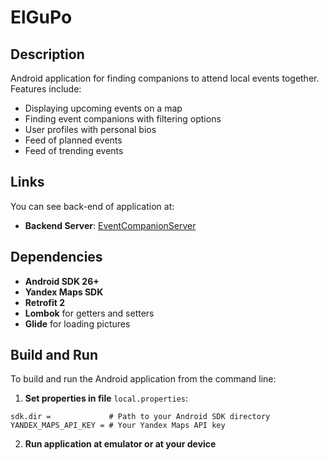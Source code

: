 # ElGuPo

## Description
Android application for finding companions to attend local events together. Features include:
-  Displaying upcoming events on a map
-  Finding event companions with filtering options
-  User profiles with personal bios
-  Feed of planned events
-  Feed of trending events

## Links
You can see back-end of application at:
- **Backend Server**: [EventCompanionServer](https://github.com/El-GuPo/ElGuPoServer)
## Dependencies
- **Android SDK 26+**
- **Yandex Maps SDK**
- **Retrofit 2**
- **Lombok** for getters and setters
- **Glide** for loading pictures

## Build and Run
To build and run the Android application from the command line:

1. **Set properties in file** `local.properties`:
```properties
sdk.dir =             # Path to your Android SDK directory
YANDEX_MAPS_API_KEY = # Your Yandex Maps API key
```
2. **Run application at emulator or at your device**
